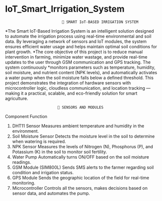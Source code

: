 # IoT_Smart_Irrigation_System

                              🌱 SMART IoT-BASED IRRIGATION SYSTEM
                              
*The Smart IoT-Based Irrigation System is an intelligent solution designed to automate the irrigation process using real-time environmental and soil data. By leveraging a network of sensors and IoT modules, the system ensures efficient water usage and helps maintain optimal soil conditions for plant growth.
*The core objective of this project is to reduce manual intervention in farming, minimize water wastage, and provide real-time updates to the user through GSM communication and GPS tracking. The system continuously *monitors parameters such as temperature, humidity, soil moisture, and nutrient content (NPK levels), and automatically activates a water pump when the soil moisture falls below a defined threshold.
This project demonstrates the integration of hardware sensors with microcontroller logic, cloudless communication, and location tracking — making it a practical, scalable, and eco-friendly solution for smart agriculture.

                            📍 SENSORS AND MODULES
                            
   Component           	         Function
   
1) DHT11                  Sensor	Measures ambient temperature and humidity in the environment.
2) Soil Moisture Sensor	 Detects the moisture level in the soil to determine when watering is required.
3) NPK Sensor	           Measures the levels of Nitrogen (N), Phosphorus (P), and Potassium (K) in the soil to monitor soil fertility.
4) Water Pump	           Automatically turns ON/OFF based on the soil moisture readings.
5) GSM Module (SIM800L)	 Sends SMS alerts to the farmer regarding soil condition and irrigation status.
6) GPS Module	           Sends the geographic location of the field for real-time monitoring.
7) Microcontroller       	Controls all the sensors, makes decisions based on sensor data, and automates the pump.
